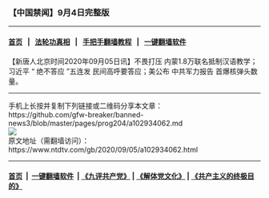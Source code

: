 ### 【中国禁闻】9月4日完整版
------------------------

#### [首页](https://github.com/gfw-breaker/banned-news3/blob/master/README.md) &nbsp;&nbsp;|&nbsp;&nbsp; [法轮功真相](https://github.com/begood0513/basic/blob/master/README.md)  &nbsp;&nbsp;|&nbsp;&nbsp; [手把手翻墙教程](https://github.com/gfw-breaker/guides/wiki)  &nbsp;&nbsp;|&nbsp;&nbsp; [一键翻墙软件](https://github.com/gfw-breaker/nogfw/blob/master/README.md)  



<div><div class="post_content" itemprop="articleBody">
 <p>
  【新唐人北京时间2020年09月05日讯】不畏打压 内蒙1.8万联名抵制汉语教学；
  <ok href="https://www.ntdtv.com/gb/习近平.htm">
   习近平
  </ok>
  “
  <ok href="https://www.ntdtv.com/gb/绝不答应.htm">
   绝不答应
  </ok>
  ”五连发 民间高呼要答应；美公布
  <ok href="https://www.ntdtv.com/gb/中共军力报告.htm">
   中共军力报告
  </ok>
  首爆核弹头数量。
 </p>
 <div class="single_ad">
 </div>
</div>
</div>
<hr/>
手机上长按并复制下列链接或二维码分享本文章：<br/>
https://github.com/gfw-breaker/banned-news3/blob/master/pages/prog204/a102934062.md <br/>
<a href='https://github.com/gfw-breaker/banned-news3/blob/master/pages/prog204/a102934062.md'><img src='https://github.com/gfw-breaker/banned-news3/blob/master/pages/prog204/a102934062.md.png'/></a> <br/>
原文地址（需翻墙访问）：https://www.ntdtv.com/gb/2020/09/05/a102934062.html


------------------------
#### [首页](https://github.com/gfw-breaker/banned-news3/blob/master/README.md) &nbsp;|&nbsp; [一键翻墙软件](https://github.com/gfw-breaker/nogfw/blob/master/README.md) &nbsp;| [《九评共产党》](https://github.com/gfw-breaker/9ping.md/blob/master/README.md#九评之一评共产党是什么) | [《解体党文化》](https://github.com/gfw-breaker/jtdwh.md/blob/master/README.md) | [《共产主义的终极目的》](https://github.com/gfw-breaker/gczydzjmd.md/blob/master/README.md)


<img src='http://gfw-breaker.win/banned-news3/pages/prog204/a102934062.md' width='0px' height='0px'/>